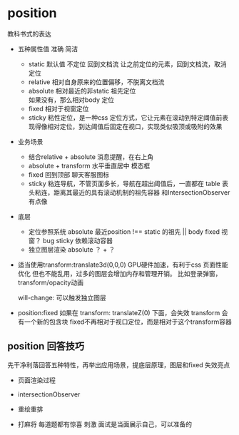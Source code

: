 # position

教科书式的表达

- 五种属性值 准确 简洁
    - static 默认值 不定位 回到文档流
        让之前定位的元素，回到文档流，取消定位
    - relative 相对自身原来的位置偏移，不脱离文档流
    - absolute 相对最近的非static 祖先定位    
        如果没有，那么相对body 定位
    - fixed 相对于视窗定位
    - sticky 粘性定位，是一种css 定位方式，它让元素在滚动到特定阈值前表现得像相对定位，到达阈值后固定在视口，实现类似吸顶或吸附的效果

- 业务场景
    - 结合relative + absolute 消息提醒，在右上角
    - absolute + transform 水平垂直居中 模态框
    - fixed 回到顶部 聊天客服图标
    - sticky 粘连导航，不管页面多长，导航在超出阈值后，一直都在
        table 表头粘连，距离其最近的具有滚动机制的祖先容器
        和IntersectionObserver 有点像
- 底层
    - 定位参照系统
    absolute 最近position !== static 的祖先 || body
    fixed 视窗？ bug
    sticky 依赖滚动容器
    - 独立图层渲染
    absolute ？ + ？
- 适当使用transform:translate3d(0,0,0)
     GPU硬件加速，有利于css 页面性能优化
     但也不能乱用，过多的图层会增加内存和管理开销。
     比如登录弹窗，transform/opacity动画

    will-change: 可以触发独立图层

- position:fixed 如果在 transform: translateZ(0) 下面，会失效
    transform 会有一个新的包含块 fixed不再相对于视口定位，而是相对于这个transform容器

## position 回答技巧
先干净利落回答五种特性，再举出应用场景，提底层原理，图层和fixed 失效亮点

- 页面渲染过程
- intersectionObserver
- 重绘重排

- 打麻将 每道题都有惊喜 刺激
    面试是当面展示自己，可以准备的 